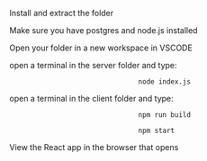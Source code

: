 Install and extract the folder

Make sure you have postgres and node.js installed

Open your folder in a new workspace in VSCODE

  open a terminal in the server folder and type:
  
                                    node index.js      
                                    
  open a terminal in the client folder and type:
  
                                    npm run build 
                                    
                                    npm start
                                    
  View the React app in the browser that opens
  
